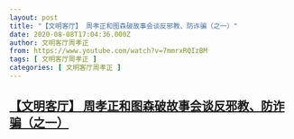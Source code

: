 ```yaml
---
layout: post
title: "【文明客厅】 周孝正和图森破故事会谈反邪教、防诈骗（之一）"
date: 2020-08-08T17:04:36.000Z
author: 文明客厅周孝正
from: https://www.youtube.com/watch?v=7mmrxRQIzBM
tags: [ 文明客厅周孝正 ]
categories: [ 文明客厅周孝正 ]
---
```

<!--1596906276000-->
[【文明客厅】 周孝正和图森破故事会谈反邪教、防诈骗（之一）](https://www.youtube.com/watch?v=7mmrxRQIzBM)
------

<div>

</div>
